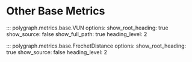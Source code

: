 # Other Base Metrics

::: polygraph.metrics.base.VUN
    options:
        show_root_heading: true
        show_source: false
        show_full_path: true
        heading_level: 2

::: polygraph.metrics.base.FrechetDistance
    options:
        show_root_heading: true
        show_source: false
        heading_level: 2
